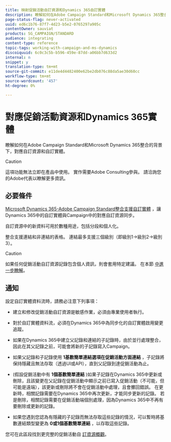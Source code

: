 ```yaml
---
title: 映射促銷活動自訂資源和Dynamics 365自訂實體
description: 瞭解如何在Adobe Campaign Standard和Microsoft Dynamics 365整合的背景下，對應資源和實體。
page-status-flag: never-activated
uuid: ed6c1b76-87f7-4d23-b5e2-0765297a905c
contentOwner: sauviat
products: SG_CAMPAIGN/STANDARD
audience: integrating
content-type: reference
topic-tags: working-with-campaign-and-ms-dynamics
discoiquuid: 6c0c3c5b-b596-459e-87dd-a06bb7d633d2
internal: n
snippet: y
translation-type: tm+mt
source-git-commit: e11de4d4482400e62be2db076c88da5ae30d60cc
workflow-type: tm+mt
source-wordcount: '457'
ht-degree: 0%

---
```



# 對應促銷活動資源和Dynamics 365實體

瞭解如何在Adobe Campaign Standard和Microsoft Dynamics 365整合的背景下，對應自訂資源和自訂實體。

>[!CAUTION]
>
>這項功能無法立即在產品中使用。 實作需要Adobe Consulting參與。 請洽詢您的Adobe代表以瞭解更多資訊。

## 必要條件

[Microsoft Dynamics 365-Adobe Campaign Standard整合支援自訂實體](../../integrating/using/working-with-campaign-standard-and-microsoft-dynamics-365.md) ，讓Dynamics 365中的自訂實體與Campaign中的對應自訂資源同步。

自訂資源中的新資料可用於數種用途，包括分段和個人化。

整合支援連結和非連結的表格。 連結最多支援三個級別（即級別1->級別2->級別3）。

>[!CAUTION]
>
>如果任何促銷活動自訂資源記錄包含個人資訊，則會套用特定建議。 在本節 [中進一步瞭解](../../integrating/using/notices-and-recommendations-for-acs-and-ms-dynamics.md#privacy-linked-resources)。

## 通知

設定自訂實體資料流時，請務必注意下列事項：

* 建立和修改促銷活動自訂資源是敏感作業，必須由專業使用者執行。
* 對於自訂實體資料流，必須在Dynamics 365中為同步化的自訂實體啟用變更追蹤。
* 如果在Dynamics 365中建立父記錄和連結的子記錄時，由於並行處理整合，因此在其父記錄之前，可能會將新的子記錄寫入Campaign。

* 如果父記錄和子記錄使用 **1基數簡單連結選項在促銷活動方面連結** ，子記錄將保持隱藏且無法存取（透過UI或API），直到父記錄到達促銷活動為止。

* (假設促銷活動中有 **1個基數簡單連結** )如果子記錄在Dynamics 365中更新或刪除，且該變更在父記錄在促銷活動中顯示之前已寫入促銷活動（不可能，但可能是遠端），該更新或刪除將不會在促銷活動中處理，且會擲回錯誤。 在更新時，相關記錄需要在Dynamics 365中再次更新，才能同步更新的記錄。 若是刪除，相關記錄需要在促銷活動端個別處理，因為Dynamics 365中不再有要刪除或更新的記錄。

* 如果您遇到您認為有隱藏的子記錄而無法存取這些記錄的情況，可以暫時將基數連結類型變更為 **0或1個基數簡單連結** ，以存取這些記錄。

您可在此區段找到更完整的促銷活動自 [訂資源概觀](../../developing/using/key-steps-to-add-a-resource.md)。
